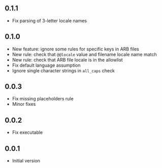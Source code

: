 ## 0.1.1

- Fix parsing of 3-letter locale names

## 0.1.0

- New feature: ignore some rules for specific keys in ARB files
- New rule: check that `@@locale` value and filename locale name match
- New rule: check that ARB file locale is in the allowlist
- Fix default language assumption
- Ignore single character strings in `all_caps` check

## 0.0.3

- Fix missing placeholders rule
- Minor fixes

## 0.0.2

- Fix executable

## 0.0.1

- Initial version
